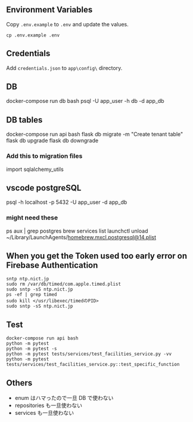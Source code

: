 ## Environment Variables
Copy `.env.example` to `.env` and update the values.
```
cp .env.example .env
```

## Credentials
Add `credentials.json` to `app\config\` directory.

## DB

docker-compose run db bash
psql -U app_user -h db -d app_db


## DB tables

docker-compose run api bash
flask db migrate -m "Create tenant table"
flask db upgrade
flask db downgrade

### Add this to migration files
import sqlalchemy_utils

## vscode postgreSQL
psql -h localhost -p 5432 -U app_user -d app_db

### might need these
ps aux | grep postgres
brew services list
launchctl unload ~/Library/LaunchAgents/homebrew.mxcl.postgresql@14.plist

## When you get the Token used too early error on Firebase Authentication
```
sntp ntp.nict.jp
sudo rm /var/db/timed/com.apple.timed.plist
sudo sntp -sS ntp.nict.jp
ps -ef | grep timed
sudo kill </usr/libexec/timedのPID>
sudo sntp -sS ntp.nict.jp
```

## Test

```
docker-compose run api bash
python -m pytest
python -m pytest -s
python -m pytest tests/services/test_facilities_service.py -vv
python -m pytest tests/services/test_facilities_service.py::test_specific_function
```

## Others

- enum はハマったので一旦 DB で使わない
- repositories も一旦使わない
- services も一旦使わない

